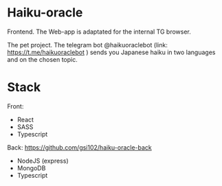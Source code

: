 # Haiku-oracle

Frontend. The Web-app is adaptated for the internal TG browser.

The pet project. The telegram bot @haikuoraclebot (link: https://t.me/haikuoraclebot ) sends you Japanese haiku in two languages and on the chosen topic. 

# Stack

Front:
- React
- SASS
- Typescript

Back:
https://github.com/gsi102/haiku-oracle-back
- NodeJS (express)
- MongoDB
- Typescript








